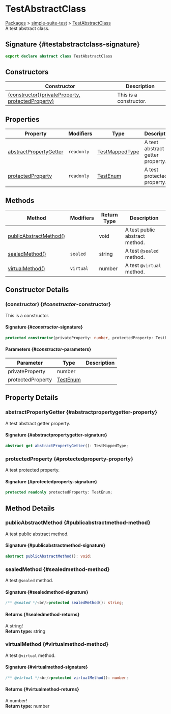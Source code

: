# TestAbstractClass

[Packages](./) > [simple-suite-test](./simple-suite-test) > [TestAbstractClass](./simple-suite-test/testabstractclass-class)  
A test abstract class.  

## Signature {#testabstractclass-signature}

```typescript
export declare abstract class TestAbstractClass
```

## Constructors


| Constructor | Description |
|  --- | --- |
|  [(constructor)(privateProperty, protectedProperty)](./simple-suite-test/testabstractclass-class#_constructor_-constructor) | This is a constructor. |

## Properties


| Property | Modifiers | Type | Description |
|  --- | --- | --- | --- |
|  [abstractPropertyGetter](./simple-suite-test/testabstractclass-class#abstractpropertygetter-property) | <code>readonly</code> | [TestMappedType](./simple-suite-test#testmappedtype-typealias) | A test abstract getter property. |
|  [protectedProperty](./simple-suite-test/testabstractclass-class#protectedproperty-property) | <code>readonly</code> | [TestEnum](./simple-suite-test#testenum-enum) | A test protected property. |

## Methods


| Method | Modifiers | Return Type | Description |
|  --- | --- | --- | --- |
|  [publicAbstractMethod()](./simple-suite-test/testabstractclass-class#publicabstractmethod-method) |  | void | A test public abstract method. |
|  [sealedMethod()](./simple-suite-test/testabstractclass-class#sealedmethod-method) | <code>sealed</code> | string | A test <code>@sealed</code> method. |
|  [virtualMethod()](./simple-suite-test/testabstractclass-class#virtualmethod-method) | <code>virtual</code> | number | A test <code>@virtual</code> method. |

## Constructor Details

### (constructor) {#_constructor_-constructor}

This is a constructor.  

#### Signature {#_constructor_-signature}

```typescript
protected constructor(privateProperty: number, protectedProperty: TestEnum);
```

#### Parameters {#_constructor_-parameters}


| Parameter | Type | Description |
|  --- | --- | --- |
|  privateProperty | number |  |
|  protectedProperty | [TestEnum](./simple-suite-test#testenum-enum) |  |

## Property Details

### abstractPropertyGetter {#abstractpropertygetter-property}

A test abstract getter property.  

#### Signature {#abstractpropertygetter-signature}

```typescript
abstract get abstractPropertyGetter(): TestMappedType;
```

### protectedProperty {#protectedproperty-property}

A test protected property.  

#### Signature {#protectedproperty-signature}

```typescript
protected readonly protectedProperty: TestEnum;
```

## Method Details

### publicAbstractMethod {#publicabstractmethod-method}

A test public abstract method.  

#### Signature {#publicabstractmethod-signature}

```typescript
abstract publicAbstractMethod(): void;
```

### sealedMethod {#sealedmethod-method}

A test `@sealed` method.  

#### Signature {#sealedmethod-signature}

```typescript
/** @sealed */<br/>protected sealedMethod(): string;
```

#### Returns {#sealedmethod-returns}

A string!  
<b>Return type: </b>string  

### virtualMethod {#virtualmethod-method}

A test `@virtual` method.  

#### Signature {#virtualmethod-signature}

```typescript
/** @virtual */<br/>protected virtualMethod(): number;
```

#### Returns {#virtualmethod-returns}

A number!  
<b>Return type: </b>number  


